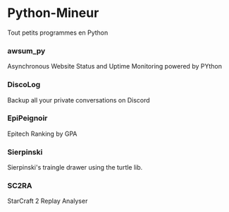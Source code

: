 # Python-Mineur
Tout petits programmes en Python

### awsum_py
Asynchronous Website Status and Uptime Monitoring powered by PYthon

### DiscoLog
Backup all your private conversations on Discord

### EpiPeignoir
Epitech Ranking by GPA

### Sierpinski
Sierpinski's traingle drawer using the turtle lib.

### SC2RA
StarCraft 2 Replay Analyser
